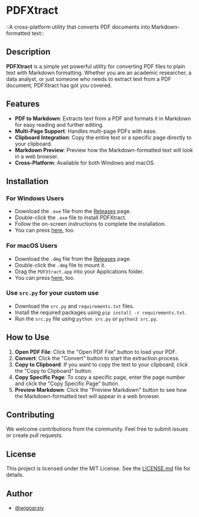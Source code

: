 # PDFXtract
::A cross-platform utility that converts PDF documents into Markdown-formatted text::

## Description

**PDFXtract** is a simple yet powerful utility for converting PDF files to plain text with Markdown formatting. Whether you are an academic researcher, a data analyst, or just someone who needs to extract text from a PDF document, PDFXtract has got you covered.

## Features

- **PDF to Markdown**: Extracts text from a PDF and formats it in Markdown for easy reading and further editing.
- **Multi-Page Support**: Handles multi-page PDFs with ease.
- **Clipboard Integration**: Copy the entire text or a specific page directly to your clipboard.
- **Markdown Preview**: Preview how the Markdown-formatted text will look in a web browser.
- **Cross-Platform**: Available for both Windows and macOS.

## Installation

### For Windows Users

- Download the `.exe` file from the [Releases](https://github.com/wjgoarxiv/PDFXtract/releases) page.
- Double-click the `.exe` file to install PDFXtract.
- Follow the on-screen instructions to complete the installation.
- You can press [here](https://github.com/wjgoarxiv/PDFXtract/releases/download/PDFXtractV1.0.0/PDFXtractorV1.0.0.exe), too. 

### For macOS Users

- Download the `.dmg` file from the [Releases](https://github.com/wjgoarxiv/PDFXtract/releases) page.
- Double-click the `.dmg` file to mount it.
- Drag the `PDFXtract.app` into your Applications folder.
- You can press [here](https://github.com/wjgoarxiv/PDFXtract/releases/download/PDFXtractV1.0.0/PDFXtractV1.0.0.dmg), too. 

### Use `src.py` for your custom use

- Download the `src.py` and `requirements.txt` files.
- Install the required packages using `pip install -r requirements.txt`.
- Run the `src.py` file using `python src.py` or `python3 src.py`.

## How to Use

1. **Open PDF File**: Click the "Open PDF File" button to load your PDF.
2. **Convert**: Click the "Convert" button to start the extraction process.
3. **Copy to Clipboard**: If you want to copy the text to your clipboard, click the "Copy to Clipboard" button.
4. **Copy Specific Page**: To copy a specific page, enter the page number and click the "Copy Specific Page" button.
5. **Preview Markdown**: Click the "Preview Markdown" button to see how the Markdown-formatted text will appear in a web browser.

## Contributing

We welcome contributions from the community. Feel free to submit issues or create pull requests.

## License

This project is licensed under the MIT License. See the [LICENSE.md](LICENSE.md) file for details.

## Author

- [@wjgoarxiv](https://github.com/wjgoarxiv)
